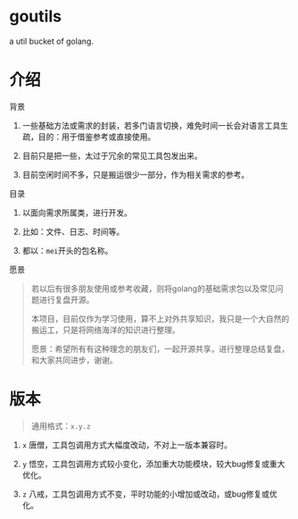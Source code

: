 # goutils
a util bucket of golang.


# 介绍

背景

1. 一些基础方法或需求的封装，若多门语言切换，难免时间一长会对语言工具生疏，目的：用于借鉴参考或直接使用。

2. 目前只是把一些，太过于冗余的常见工具包发出来。

3. 目前空闲时间不多，只是搬运很少一部分，作为相关需求的参考。


目录

1. 以面向需求所属类，进行开发。

2. 比如：文件、日志、时间等。

3. 都以：`mei`开头的包名称。


愿景

> 若以后有很多朋友使用或参考收藏，则将golang的基础需求包以及常见问题进行复盘开源。
> 
> 本项目，目前仅作为学习使用，算不上对外共享知识，我只是一个大自然的搬运工，只是将网络海洋的知识进行整理。
>
> 愿景：希望所有有这种理念的朋友们，一起开源共享，进行整理总结复盘，和大家共同进步，谢谢。


# 版本

> 通用格式：`x.y.z`

1. `x` 唐僧，工具包调用方式大幅度改动，不对上一版本兼容时。

2. `y` 悟空，工具包调用方式较小变化，添加重大功能模块，较大bug修复或重大优化。

3. `z` 八戒，工具包调用方式不变，平时功能的小增加或改动，或bug修复或优化。
